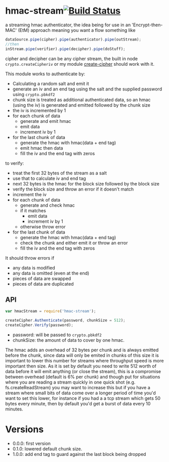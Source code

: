 hmac-stream[![Build Status](https://travis-ci.org/calvinmetcalf/hmac-stream.svg)](https://travis-ci.org/calvinmetcalf/hmac-stream)
====

a streaming hmac authenticator, the idea being for use in an 'Encrypt-then-MAC' (EtM) approach meaning you want a flow something like

```js
dataSource.pipe(cipher).pipe(authenticator).pipe(outStream);
//then
inStream.pipe(verifier).pipe(decipher).pipe(doStuff);
```

cipher and decipher can be any cipher stream, the built in node `crypto.createCipheriv` or my module [create-cipher](https://github.com/calvinmetcalf/create-cipher) should work with it.  

This module works to authenticate by:

- Calculating a random salt and emit it
- generate an iv and an end tag using the salt and the supplied password using `crypto.pbkdf2`
- chunk size is treated as additional authenticated data, so an hmac (using the iv) is generated and emitted followed by the chunk size
- the iv is incremented by 1
- for each chunk of data
    - generate and emit hmac
    - emit data
    - increment iv by 1
- for the last chunk of data
  - generate the hmac with hmac(data + end tag)
  - emit hmac then data
  - fill the iv and the end tag with zeros

to verify:

- treat the first 32 bytes of the stream as a salt
- use that to calculate iv and end tag
- next 32 bytes is the hmac for the block size followed by the block size
- verify the block size and throw an error if it doesn't match
- increment the iv
- for each chunk of data
    - generate and check hmac
    - if it matches
        - emit data
        - increment iv by 1
    - otherwise throw error
- for the last chunk of data
  - generate the hmac with hmac(data + end tag)
  - check the chunk and either emit it or throw an error
  - fill the iv and the end tag with zeros

It should throw errors if
  - any data is modified
  - any data is omitted (even at the end)
  - pieces of data are swapped
  - pieces of data are duplicated

## API

```js
var hmacStream = require('hmac-stream');

createCipher.Authenticate(password, chunkSize = 512);
createCipher.Verify(password);
```

- password: will be passed to `crypto.pbkdf2`
- chunkSize: the amount of data to cover by one hmac. 

The hmac adds an overhead of 32 bytes per chunk and is always emitted before the chunk, since data will only be emited in chunks of this size it is important to lower this number for streams where throughput speed is more important then size.  As it is set by default you need to write 512 worth of data before it will emit anything (or close the stream), this is a compromise between overhead (default is 6% per chunk) and though put for situations where you are reading a stream quickly in one quick shot (e.g. fs.createReadStream) you may want to increase this but if you have a stream where small bits of data come over a longer period of time you'd want to set this lower, for instance if you had a a tcp stream which gets 50 bytes every minute, then by default you'd get a burst of data every 10 minutes.


# Versions
- 0.0.0: first version
- 0.1.0: lowered default chunk size.
- 1.0.0: add end tag to guard against the last block being dropped
